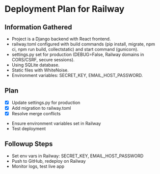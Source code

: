# Deployment Plan for Railway

## Information Gathered
- Project is a Django backend with React frontend.
- railway.toml configured with build commands (pip install, migrate, npm ci, npm run build, collectstatic) and start command (gunicorn).
- settings.py set for production (DEBUG=False, Railway domains in CORS/CSRF, secure sessions).
- Using SQLite database.
- Static files with WhiteNoise.
- Environment variables: SECRET_KEY, EMAIL_HOST_PASSWORD.

## Plan
- [x] Update settings.py for production
- [x] Add migration to railway.toml
- [x] Resolve merge conflicts
- Ensure environment variables set in Railway
- Test deployment

## Followup Steps
- Set env vars in Railway: SECRET_KEY, EMAIL_HOST_PASSWORD
- Push to GitHub, redeploy on Railway
- Monitor logs, test live app

